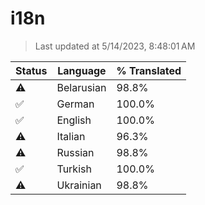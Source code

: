 # i18n

> Last updated at 5/14/2023, 8:48:01 AM

| Status | Language | % Translated |
| --- | --- | --- |
| ⚠️ | Belarusian | 98.8% |
| ✅ | German | 100.0% |
| ✅ | English | 100.0% |
| ⚠️ | Italian | 96.3% |
| ⚠️ | Russian | 98.8% |
| ✅ | Turkish | 100.0% |
| ⚠️ | Ukrainian | 98.8% |